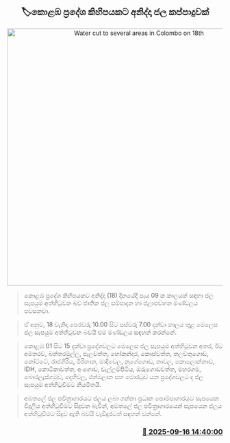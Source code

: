 <p align='center'><b><h2 align='center' title='Water cut to several areas in Colombo on 18th'>🏷කොළඹ ප්‍රදේශ කිහිපයකට අනිද්දා ජල කප්පාදුවක්</h2></b></p>
<p align='center'><img src='https://helakuru.sgp1.cdn.digitaloceanspaces.com/esana/images/lib/water-cut-thumb.jpg' width='600' alt='Water cut to several areas in Colombo on 18th'></p>

> කොළඹ ප්‍රදේශ කිහිපයකට අනිද්දා (18) දිනයේදී පැය 09 ක කාලයක් සඳහා ජල සැපයුම අත්හිටුවන බව ජාතික ජල සම්පාදන හා ජලාපවහන මණ්ඩලය පවසනවා.

> ඒ අනුව, 18 වැනිදා පෙරවරු 10.00 සිට පස්වරු 7.00 දක්වා කාලය තුළ මෙලෙස ජල සැපයුම අත්හිටුවන බවයි එම මණ්ඩලය සඳහන් කරන්නේ.

> කොළඹ 01 සිට 15 දක්වා ප්‍රදේශවලට මෙලෙස ජල සැපයුම අත්හිටුවන අතර, ඊට අමතරව, බත්තරමුල්ල, පැලවත්ත, හෝකන්දර, කොස්වත්ත, තලවතුගොඩ, කෝට්ටේ, රාජගිරිය, මිරිහාන, මාදිවෙල, නුගේගොඩ, නාවල, කොලොන්නාව, IDH, කොටිකාවත්ත, අංගොඩ, වැල්ලම්පිටිය, ඔරුගොඩවත්ත, මහරගම, බොරලැස්ගමුව, දෙහිවල, රත්මලාන සහ මොරටුව යන ප්‍රදේශවලට ද ජල සැපයුම අත්හිටුවීමට නියමිතයි.

> අඹතලේ ජල පවිත්‍රාගාරයට ජලය ලබා ගන්නා ප්‍රධාන පොම්පාගාරයට සැපයෙන විදුලිය අත්හිටුවීමට සිදුවන බැවින්, අඹතලේ ජල පවිත්‍රාගාරයෙන් සැපයෙන ජලය අත්හිටුවීමට සිදුව ඇති බවයි වැඩිදුරටත් සඳහන් වන්නේ.



<h3 align='right'><a href='https://www.helakuru.lk/esana/p/113676/'>📅 2025-09-16 14:40:00</a></h3>
